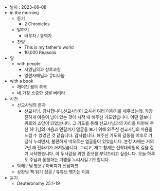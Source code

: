 - 날짜 : 2023-06-08
- in the morning
	- 듣기
		- 2 Chronicles
	- 말하기
		-  배우자 / 동역자 
	- 찬양
		- This is my father's world
		- 10,000 Reasons
- 일
	- with people
		- 시영님의과 상호코칭
		- 영란자매님과 큐티나눔
- with a book
	- 깨어진 꿈의 축복
	- 네 가장 소중한 것을 버려라
- 사건
	- 선교사님의 문자
		-  선교사님. 감사합니다.선교사님이 오셔서 여러 이야기를 해주셨는데, 가장 진하게 여운이 남아 있는 것이 시작 때 해주신 기도였습니다. 어떤 말보다 위로와 소망이 되었습니다. 그 기도를 통해 선교사님과의 자리를 마련해 주신 하나님의 마음과 먼길까지 얼굴을 보기 위해 와주신 선교사님의 마음을 느낄 수 있었던 것 같습니다. 감사합니다. 해주신 기도의 감동을 이후로 가끔식 누리면서, 불편하게 떠오르는 얼굴들이 있었습니다. 본정 자매는 거의 2년 째 전화기가 꺼져있습니다. 그리고, 재호 형제는 신학대학원의 길을 걷기 시작했습니다. 이 두사람을 위한 중보를 부탁드리고 싶습니다. 오늘 하루도 주님과 동행하는 기쁨을 누리시길 기도합니다.
	- 박해구님 방문 / 아버지가 전담마크
	- 상완님 책 읽기 성공 / 유튜브 땡기는 이유
- 듣기
	- Deuteronomy 25:1-19
